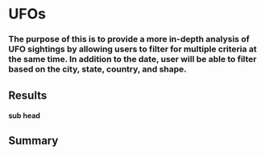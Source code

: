 # UFOs

### The purpose of this is to provide a more in-depth analysis of UFO sightings by allowing users to filter for multiple criteria at the same time. In addition to the date, user will be able to filter based on the city, state, country, and shape.

## Results

#### sub head 

## Summary
